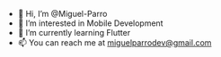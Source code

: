 - 👋 Hi, I’m @Miguel-Parro
- 👀 I’m interested in Mobile Development
- 🌱 I’m currently learning Flutter
- 📫 You can reach me at miguelparrodev@gmail.com
